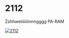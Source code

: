 # 2112
Zshhweiiiiiiiinnngggg PA-RAM

[![2112](http://img.youtube.com/vi/NJPAjiSX7Rk/0.jpg)](https://www.youtube.com/watch?v=NJPAjiSX7Rk "2112")
